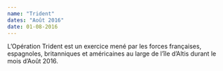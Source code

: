 ```yaml
---
name: "Trident"
dates: "Août 2016"
date: 01-08-2016
---
```

L’Opération Trident est un exercice mené par les forces françaises, espagnoles, britanniques et américaines au large de l’île d’Altis durant le mois d’Août 2016.
